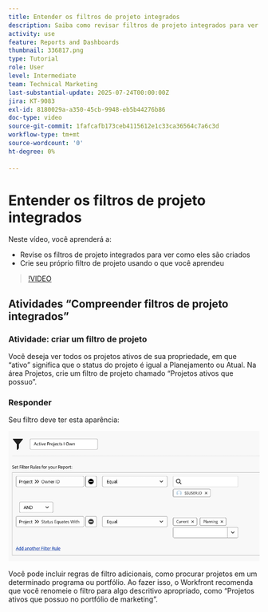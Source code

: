 ```yaml
---
title: Entender os filtros de projeto integrados
description: Saiba como revisar filtros de projeto integrados para ver como eles são criados e criar seu próprio filtro de projeto no Workfront.
activity: use
feature: Reports and Dashboards
thumbnail: 336817.png
type: Tutorial
role: User
level: Intermediate
team: Technical Marketing
last-substantial-update: 2025-07-24T00:00:00Z
jira: KT-9083
exl-id: 8180029a-a350-45cb-9948-eb5b44276b86
doc-type: video
source-git-commit: 1fafcafb173ceb4115612e1c33ca36564c7a6c3d
workflow-type: tm+mt
source-wordcount: '0'
ht-degree: 0%

---
```


# Entender os filtros de projeto integrados

Neste vídeo, você aprenderá a:

* Revise os filtros de projeto integrados para ver como eles são criados
* Crie seu próprio filtro de projeto usando o que você aprendeu

>[!VIDEO](https://video.tv.adobe.com/v/336817/?quality=12&learn=on)

## Atividades “Compreender filtros de projeto integrados”


### Atividade: criar um filtro de projeto

Você deseja ver todos os projetos ativos de sua propriedade, em que “ativo” significa que o status do projeto é igual a Planejamento ou Atual. Na área Projetos, crie um filtro de projeto chamado “Projetos ativos que possuo”.

### Responder

Seu filtro deve ter esta aparência:

![Uma imagem da tela para criar um filtro de projeto](assets/opening-built-in-project-filters-1.png)

Você pode incluir regras de filtro adicionais, como procurar projetos em um determinado programa ou portfólio. Ao fazer isso, o Workfront recomenda que você renomeie o filtro para algo descritivo apropriado, como “Projetos ativos que possuo no portfólio de marketing”.
